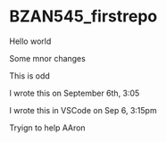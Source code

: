 # BZAN545_firstrepo

Hello world

Some mnor changes


This is odd

I wrote this on September 6th, 3:05

I wrote this in VSCode on Sep 6, 3:15pm

Tryign to help AAron
